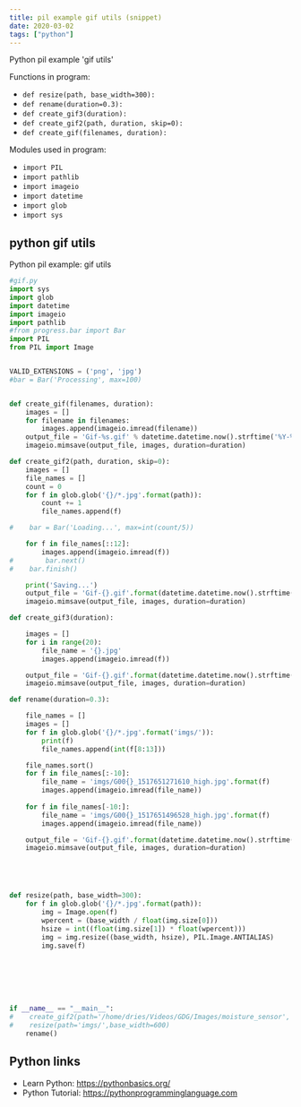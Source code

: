 ```yaml
---
title: pil example gif utils (snippet)
date: 2020-03-02
tags: ["python"]
---
```

Python pil example 'gif utils'

Functions in program: 
* `def resize(path, base_width=300):`
* `def rename(duration=0.3):`
* `def create_gif3(duration):`
* `def create_gif2(path, duration, skip=0):`
* `def create_gif(filenames, duration):`

Modules used in program: 
* `import PIL`
* `import pathlib`
* `import imageio`
* `import datetime`
* `import glob`
* `import sys`

## python gif utils

Python pil example: gif utils

```python
#gif.py 
import sys
import glob
import datetime
import imageio
import pathlib
#from progress.bar import Bar
import PIL
from PIL import Image


VALID_EXTENSIONS = ('png', 'jpg')
#bar = Bar('Processing', max=100)


def create_gif(filenames, duration):
    images = []
    for filename in filenames:
        images.append(imageio.imread(filename))
    output_file = 'Gif-%s.gif' % datetime.datetime.now().strftime('%Y-%M-%d-%H-%M-%S')
    imageio.mimsave(output_file, images, duration=duration)

def create_gif2(path, duration, skip=0):
    images = []
    file_names = []
    count = 0
    for f in glob.glob('{}/*.jpg'.format(path)):
        count += 1
        file_names.append(f)

#    bar = Bar('Loading...', max=int(count/5))

    for f in file_names[::12]:
        images.append(imageio.imread(f))
#        bar.next()
#    bar.finish()

    print('Saving...')
    output_file = 'Gif-{}.gif'.format(datetime.datetime.now().strftime('%Y-%M-%d-%H-%M-%S'))
    imageio.mimsave(output_file, images, duration=duration)

def create_gif3(duration):

    images = []
    for i in range(20):
        file_name = '{}.jpg'
        images.append(imageio.imread(f))

    output_file = 'Gif-{}.gif'.format(datetime.datetime.now().strftime('%Y-%M-%d-%H-%M-%S'))
    imageio.mimsave(output_file, images, duration=duration)

def rename(duration=0.3):

    file_names = []
    images = []
    for f in glob.glob('{}/*.jpg'.format('imgs/')):
        print(f)
        file_names.append(int(f[8:13]))

    file_names.sort()
    for f in file_names[:-10]:
        file_name = 'imgs/G00{}_1517651271610_high.jpg'.format(f)
        images.append(imageio.imread(file_name))
    
    for f in file_names[-10:]:
        file_name = 'imgs/G00{}_1517651496528_high.jpg'.format(f)
        images.append(imageio.imread(file_name))

    output_file = 'Gif-{}.gif'.format(datetime.datetime.now().strftime('%Y-%M-%d-%H-%M-%S'))
    imageio.mimsave(output_file, images, duration=duration)





def resize(path, base_width=300):
    for f in glob.glob('{}/*.jpg'.format(path)):
        img = Image.open(f)
        wpercent = (base_width / float(img.size[0]))
        hsize = int((float(img.size[1]) * float(wpercent)))
        img = img.resize((base_width, hsize), PIL.Image.ANTIALIAS)
        img.save(f)







if __name__ == "__main__":
#    create_gif2(path='/home/dries/Videos/GDG/Images/moisture_sensor', duration=0.1, skip=0)
#    resize(path='imgs/',base_width=600)
    rename()


```

## Python links

- Learn Python: https://pythonbasics.org/
- Python Tutorial: https://pythonprogramminglanguage.com
